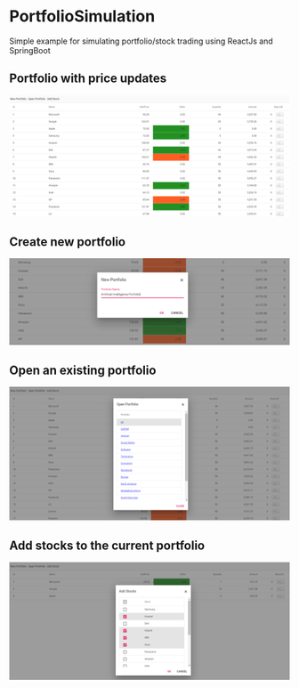 # PortfolioSimulation
Simple example for simulating portfolio/stock trading using ReactJs and SpringBoot

## Portfolio with price updates
![](images/portfolio.PNG)

## Create new portfolio
![](images/new.PNG)

## Open an existing portfolio
![](images/openportfolio.PNG)

## Add stocks to the current portfolio
![](images/addStock.PNG)
